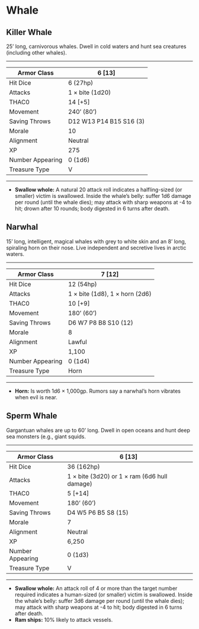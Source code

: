 # Whale

## Killer Whale

25’ long, carnivorous whales. Dwell in cold waters and hunt sea creatures (including other whales).

------

| Armor Class     | 6 [13]                  |
| ---------------- | ----------------------- |
| Hit Dice         | 6 (27hp)                |
| Attacks          | 1 × bite (1d20)         |
| THAC0            | 14 [+5]                 |
| Movement         | 240’ (80’)              |
| Saving Throws    | D12 W13 P14 B15 S16 (3) |
| Morale           | 10                      |
| Alignment        | Neutral                 |
| XP               | 275                     |
| Number Appearing | 0 (1d6)                 |
| Treasure Type    | V                       |

------

- **Swallow whole:** A natural 20 attack roll indicates a halfling-sized (or smaller) victim is swallowed. Inside the whale’s belly: suffer 1d6 damage per round (until the whale dies); may attack with sharp weapons at -4 to hit; drown after 10 rounds; body digested in 6 turns after death.

## Narwhal

15’ long, intelligent, magical whales with grey to white skin and an 8’ long, spiraling horn on their nose. Live independent and secretive lives in arctic waters.

------

| Armor Class     | 7 [12]                         |
| ---------------- | ------------------------------ |
| Hit Dice         | 12 (54hp)                      |
| Attacks          | 1 × bite (1d8), 1 × horn (2d6) |
| THAC0            | 10 [+9]                        |
| Movement         | 180’ (60’)                     |
| Saving Throws    | D6 W7 P8 B8 S10 (12)           |
| Morale           | 8                              |
| Alignment        | Lawful                         |
| XP               | 1,100                          |
| Number Appearing | 0 (1d4)                        |
| Treasure Type    | Horn                           |

------

- **Horn:** Is worth 1d6 × 1,000gp. Rumors say a narwhal’s horn vibrates when evil is near.

## Sperm Whale

Gargantuan whales are up to 60’ long. Dwell in open oceans and hunt deep sea monsters (e.g., giant squids.

------

| Armor Class     | 6 [13]                                       |
| ---------------- | -------------------------------------------- |
| Hit Dice         | 36 (162hp)                                   |
| Attacks          | 1 × bite (3d20) or 1 × ram (6d6 hull damage) |
| THAC0            | 5 [+14]                                      |
| Movement         | 180’ (60’)                                   |
| Saving Throws    | D4 W5 P6 B5 S8 (15)                          |
| Morale           | 7                                            |
| Alignment        | Neutral                                      |
| XP               | 6,250                                        |
| Number Appearing | 0 (1d3)                                      |
| Treasure Type    | V                                            |

------

- **Swallow whole:** An attack roll of 4 or more than the target number required indicates a human-sized (or smaller) victim is swallowed. Inside the whale’s belly: suffer 3d6 damage per round (until the whale dies); may attack with sharp weapons at -4 to hit; body digested in 6 turns after death.
- **Ram ships:** 10% likely to attack vessels.